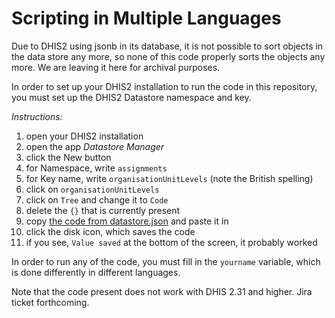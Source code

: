 # Scripting in Multiple Languages

Due to DHIS2 using jsonb in its database, it is not possible to sort objects in the data store any more, so none of this code properly sorts the objects any more.  We are leaving it here for archival purposes.

In order to set up your DHIS2 installation to run the code in this repository, you must set up the DHIS2 Datastore namespace and key.

*Instructions:*
1. open your DHIS2 installation
2. open the app *Datastore Manager*
3. click the New button
4. for Namespace, write `assignments`
5. for Key name, write `organisationUnitLevels` (note the British spelling)
6. click on `organisationUnitLevels`
7. click on `Tree` and change it to `Code`
8. delete the `{}` that is currently present
9. copy [the code from datastore.json](https://github.com/hispus/presentations/tree/master/Scripting_in_Multiple_Languages/datastore.json) and paste it in
10. click the disk icon, which saves the code
11. if you see, `Value saved` at the bottom of the screen, it probably worked

In order to run any of the code, you must fill in the `yourname` variable, which is done differently in different languages.

Note that the code present does not work with DHIS 2.31 and higher.  Jira ticket forthcoming.
